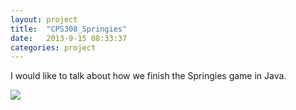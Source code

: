 ```yaml
---
layout: project
title:  "CPS308_Springies"
date:   2013-9-15 08:33:37
categories: project
---
```


I would like to talk about how we finish the Springies game in Java.

<a href="https://github.com/myhgew/CPS308_Springies"><img src="../../../../asset/main/github-6-32.png"></a>
